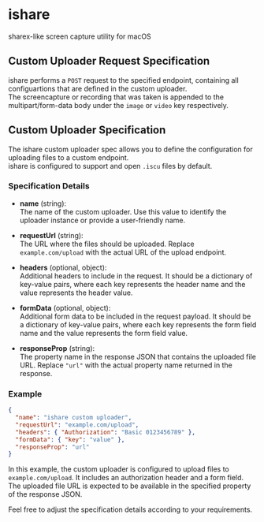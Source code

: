 # ishare
sharex-like screen capture utility for macOS

## Custom Uploader Request Specification
ishare performs a `POST` request to the specified endpoint, containing all configuartions that are defined in the custom uploader.\
The screencapture or recording that was taken is appended to the multipart/form-data body under the `image` or `video` key respectively.

## Custom Uploader Specification

The ishare custom uploader spec allows you to define the configuration for uploading files to a custom endpoint.\
ishare is configured to support and open `.iscu` files by default.

### Specification Details

- **name** (string):\
  The name of the custom uploader. Use this value to identify the uploader instance or provide a user-friendly name.
  
- **requestUrl** (string):\
  The URL where the files should be uploaded. Replace `example.com/upload` with the actual URL of the upload endpoint.
  
- **headers** (optional, object):\
  Additional headers to include in the request. It should be a dictionary of key-value pairs, where each key represents the header name and the value represents the header value.
  
- **formData** (optional, object):\
  Additional form data to be included in the request payload. It should be a dictionary of key-value pairs, where each key represents the form field name and the value represents the form field value.
  
- **responseProp** (string):\
  The property name in the response JSON that contains the uploaded file URL. Replace `"url"` with the actual property name returned in the response.

### Example

```json
{
  "name": "ishare custom uploader",
  "requestUrl": "example.com/upload",
  "headers": { "Authorization": "Basic 0123456789" },
  "formData": { "key": "value" },
  "responseProp": "url"
}
```

In this example, the custom uploader is configured to upload files to `example.com/upload`. It includes an authorization header and a form field. The uploaded file URL is expected to be available in the specified property of the response JSON.

Feel free to adjust the specification details according to your requirements.
